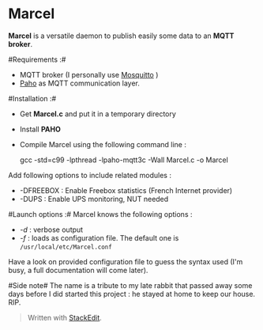 # Marcel

**Marcel** is a versatile daemon to publish easily some data to an **MQTT broker**.

#Requirements :#
* MQTT broker (I personally use [Mosquitto](http://mosquitto.org/) )
* [Paho](http://eclipse.org/paho/) as MQTT communication layer.

#Installation :#
* Get **Marcel.c** and put it in a temporary directory
* Install **PAHO**
* Compile Marcel using the following command line :

    gcc -std=c99 -lpthread -lpaho-mqtt3c -Wall Marcel.c -o Marcel

Add following options to include related modules :
* -DFREEBOX : Enable Freebox statistics (French Internet provider)
* -DUPS : Enable UPS monitoring, NUT needed

#Launch options :#
Marcel knows the following options :
* *-d* : verbose output
* *-f<file>* : loads <file> as configuration file. The default one is `/usr/local/etc/Marcel.conf`

Have a look on provided configuration file to guess the syntax used (I'm busy, a full documentation will come later).

#Side note#
The name is a tribute to my late rabbit that passed away some days before I did started this project : he stayed at home to keep our house. RIP.
> Written with [StackEdit](https://stackedit.io/).
